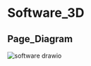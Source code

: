 # Software_3D
## Page_Diagram
![software drawio](https://github.com/user-attachments/assets/c692aa7b-29d5-4129-b91a-1ffb647ee56b)
